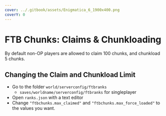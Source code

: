 ```yaml
---
cover: ../.gitbook/assets/Enigmatica_6_1900x400.png
coverY: 0
---
```


# FTB Chunks: Claims & Chunkloading

By default non-OP players are allowed to claim 100 chunks, and chunkload 5 chunks.

## Changing the Claim and Chunkload Limit

* Go to the folder `world/serverconfig/ftbranks`
  * `saves/worldname/serverconfig/ftbranks` for singleplayer
* Open `ranks.json` with a text editor
* Change `"ftbchunks.max_claimed"` and `"ftbchunks.max_force_loaded"` to the values you want.
